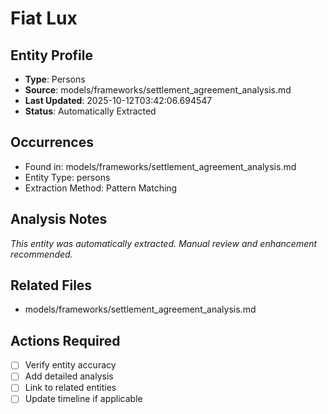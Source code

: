 # Fiat Lux

## Entity Profile
- **Type**: Persons
- **Source**: models/frameworks/settlement_agreement_analysis.md
- **Last Updated**: 2025-10-12T03:42:06.694547
- **Status**: Automatically Extracted

## Occurrences
- Found in: models/frameworks/settlement_agreement_analysis.md
- Entity Type: persons
- Extraction Method: Pattern Matching

## Analysis Notes
*This entity was automatically extracted. Manual review and enhancement recommended.*

## Related Files
- models/frameworks/settlement_agreement_analysis.md

## Actions Required
- [ ] Verify entity accuracy
- [ ] Add detailed analysis
- [ ] Link to related entities
- [ ] Update timeline if applicable
